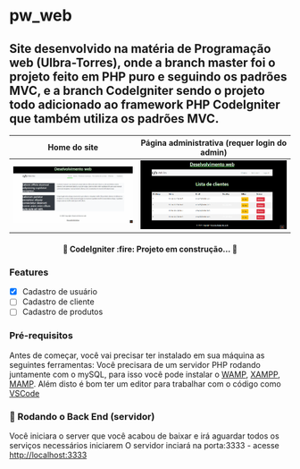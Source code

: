 # pw_web
## Site desenvolvido na matéria de Programação web (Ulbra-Torres), onde a branch master foi o projeto feito em PHP puro e seguindo os padrões MVC, e a branch CodeIgniter sendo o projeto todo adicionado ao framework PHP CodeIgniter que também utiliza os padrões MVC.

Home do site             |  Página administrativa (requer login do admin)
:-------------------------:|:-------------------------:
![Home](assets/img/Home.gif)  |  ![CRUD Admin](assets/img/Admin.gif)

<h4 align="center"> 
	🚧  CodeIgniter :fire: Projeto em construção...  🚧
</h4>

### Features 

- [x] Cadastro de usuário
- [ ] Cadastro de cliente
- [ ] Cadastro de produtos

### Pré-requisitos

Antes de começar, você vai precisar ter instalado em sua máquina as seguintes ferramentas:
Você precisara de um servidor PHP rodando juntamente com o mySQL, para isso você pode instalar o [WAMP](https://www.wampserver.com/en/), [XAMPP](https://www.apachefriends.org/pt_br/index.html), [MAMP](https://www.mamp.info/en). 
Além disto é bom ter um editor para trabalhar com o código como [VSCode](https://code.visualstudio.com/)

### 🎲 Rodando o Back End (servidor)
Você iniciara o server que você acabou de baixar e irá aguardar todos os serviços necessários iniciarem
O servidor inciará na porta:3333 - acesse <http://localhost:3333>
